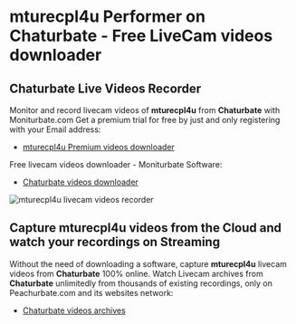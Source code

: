 # mturecpl4u Performer on Chaturbate - Free LiveCam videos downloader

## Chaturbate Live Videos Recorder

Monitor and record livecam videos of **mturecpl4u** from **Chaturbate** with Moniturbate.com
Get a premium trial for free by just and only registering with your Email address:
* [mturecpl4u Premium videos downloader](https://moniturbate.com/request-demo-licence-key.html)

Free livecam videos downloader - Moniturbate Software:
* [Chaturbate videos downloader](https://moniturbate.com/moniturbate-download-software.html)

![mturecpl4u livecam videos recorder](https://peachurnet.com/templates/moniturbate-software.png)


## Capture mturecpl4u videos from the Cloud and watch your recordings on Streaming

Without the need of downloading a software, capture **mturecpl4u** livecam videos from **Chaturbate** 100% online.
Watch Livecam archives from **Chaturbate** unlimitedly from thousands of existing recordings, only on Peachurbate.com and its websites network:
* [Chaturbate videos archives](https://peachurnet.com/)
